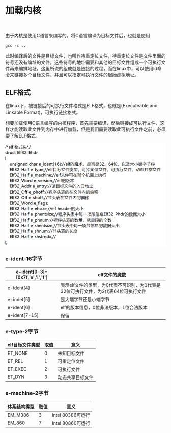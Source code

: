 # 加载内核

​		

由于内核是使用C语言来编写的。将C语言编译为目标文件后，也就是使用

```shell
gcc -c ..
```

此时编译后的文件是目标文件，也叫作待重定位文件，待重定位文件是文件里面的符号还没有编址的文件，这些符号的地址需要和其他的目标文件组成一个可执行文件再来编排地址。这里所说的组成就是链接的过程，而在linux中，可以使用ld命令来链接多个目标文件，并且可以指定可执行文件的起始虚拟地址。

## ELF格式

在linux下，被链接后的可执行文件格式是ELF格式，也就是(Executeable and Linkable Format)，可执行链接格式。

想要加载使用C语言编写的内核程序，首先需要编译，然后链接成可执行文件，这样才能读取此文件到内存中进行加载，但是我们需要读取此可执行文件之前，必须要了解ELF格式。

<img src="img/elf.png">



### e-ident-16字节

| e-ident[0-3]=[0x7f,'e','l','f'] | elf文件的魔数                                                |
| ------------------------------- | ------------------------------------------------------------ |
| e-ident[4]                      | 表示elf文件的类型，为0代表不可识别，为1代表是32位可执行文件，为2代表64位可执行文件 |
| e-indet[5]                      | 是大端字节还是小端字节                                       |
| e-ident[6]                      | elf的版本信息，0位非法版本，1位合法版本                      |
| e-ident[7-15]                   | 保留                                                         |



### e-type-2字节

| elf目标文件类型 | 取值 | 意义             |
| --------------- | ---- | ---------------- |
| ET_NONE         | 0    | 未知目标文件     |
| ET_REL          | 1    | 可重定位文件     |
| ET_EXEC         | 2    | 可执行文件       |
| ET_DYN          | 3    | 动态共享目标文件 |



### e-machine-2字节

| 体系结构类型 | 取值 | 意义              |
| ------------ | ---- | ----------------- |
| EM_M386      | 3    | intel 80386可运行 |
| EM_860       | 7    | Intel 80860可运行 |

